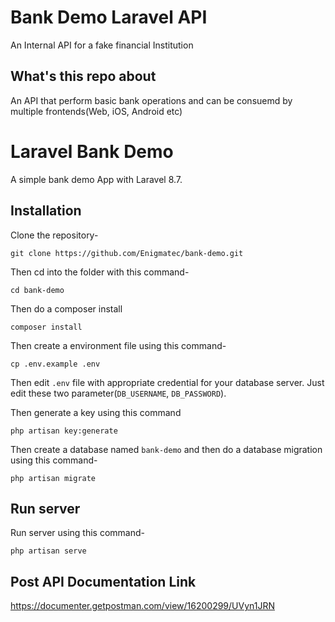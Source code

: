 # Bank Demo Laravel API
An Internal API for a fake financial Institution

## What's this repo about

An API that perform basic bank operations and can be consuemd by multiple frontends(Web, iOS, Android etc)

# Laravel Bank Demo

A simple bank demo App with Laravel 8.7.

## Installation

Clone the repository-
```
git clone https://github.com/Enigmatec/bank-demo.git
```

Then cd into the folder with this command-
```
cd bank-demo
```

Then do a composer install
```
composer install
```

Then create a environment file using this command-
```
cp .env.example .env
```

Then edit `.env` file with appropriate credential for your database server. Just edit these two parameter(`DB_USERNAME`, `DB_PASSWORD`).

Then generate a key using this command
```
php artisan key:generate
```

Then create a database named `bank-demo` and then do a database migration using this command-
```
php artisan migrate
```

## Run server

Run server using this command-
```
php artisan serve
```
## Post API Documentation Link
https://documenter.getpostman.com/view/16200299/UVyn1JRN







